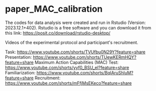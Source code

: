 # paper_MAC_calibration

The codes for data analysis were created and run in Rstudio (Version: 2023.12.1+402). Rstudio is a free software and you can download it from this link: https://posit.co/download/rstudio-desktop/

Videos of the experimental protocol and participant's recruitment.

Task: https://www.youtube.com/shorts/TVUfbu0N29Y?feature=share 
Presentation: https://www.youtube.com/shorts/TUewKERmHQY?feature=share 
Maximum Action Capabilities (MAC) Test: https://www.youtube.com/shorts/yyf0_BSU_eI?feature=share 
Familiarization: https://www.youtube.com/shorts/BqlAruShluM?feature=share 
Recruitment: https://www.youtube.com/shorts/mFfjMsEKeco?feature=share 
